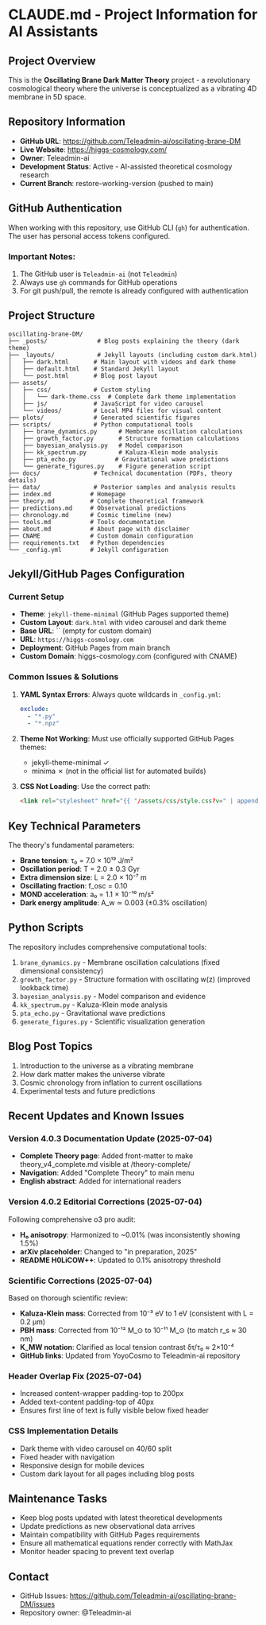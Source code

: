 # CLAUDE.md - Project Information for AI Assistants

## Project Overview
This is the **Oscillating Brane Dark Matter Theory** project - a revolutionary cosmological theory where the universe is conceptualized as a vibrating 4D membrane in 5D space.

## Repository Information
- **GitHub URL**: https://github.com/Teleadmin-ai/oscillating-brane-DM
- **Live Website**: https://higgs-cosmology.com/
- **Owner**: Teleadmin-ai
- **Development Status**: Active - AI-assisted theoretical cosmology research
- **Current Branch**: restore-working-version (pushed to main)

## GitHub Authentication
When working with this repository, use GitHub CLI (`gh`) for authentication. The user has personal access tokens configured.

### Important Notes:
1. The GitHub user is `Teleadmin-ai` (not `Teleadmin`)
2. Always use `gh` commands for GitHub operations
3. For git push/pull, the remote is already configured with authentication

## Project Structure
```
oscillating-brane-DM/
├── _posts/              # Blog posts explaining the theory (dark theme)
├── _layouts/            # Jekyll layouts (including custom dark.html)
│   ├── dark.html       # Main layout with videos and dark theme
│   ├── default.html    # Standard Jekyll layout
│   └── post.html       # Blog post layout
├── assets/
│   ├── css/            # Custom styling
│   │   └── dark-theme.css  # Complete dark theme implementation
│   ├── js/             # JavaScript for video carousel
│   └── videos/         # Local MP4 files for visual content
├── plots/              # Generated scientific figures
├── scripts/            # Python computational tools
│   ├── brane_dynamics.py      # Membrane oscillation calculations
│   ├── growth_factor.py       # Structure formation calculations
│   ├── bayesian_analysis.py   # Model comparison
│   ├── kk_spectrum.py         # Kaluza-Klein mode analysis
│   ├── pta_echo.py           # Gravitational wave predictions
│   └── generate_figures.py    # Figure generation script
├── docs/               # Technical documentation (PDFs, theory details)
├── data/               # Posterior samples and analysis results
├── index.md           # Homepage
├── theory.md          # Complete theoretical framework
├── predictions.md     # Observational predictions
├── chronology.md      # Cosmic timeline (new)
├── tools.md           # Tools documentation
├── about.md           # About page with disclaimer
├── CNAME              # Custom domain configuration
├── requirements.txt   # Python dependencies
└── _config.yml        # Jekyll configuration
```

## Jekyll/GitHub Pages Configuration

### Current Setup
- **Theme**: `jekyll-theme-minimal` (GitHub Pages supported theme)
- **Custom Layout**: `dark.html` with video carousel and dark theme
- **Base URL**: `` (empty for custom domain)
- **URL**: `https://higgs-cosmology.com`
- **Deployment**: GitHub Pages from main branch
- **Custom Domain**: higgs-cosmology.com (configured with CNAME)

### Common Issues & Solutions

1. **YAML Syntax Errors**: Always quote wildcards in `_config.yml`:
   ```yaml
   exclude:
     - "*.py"
     - "*.npz"
   ```

2. **Theme Not Working**: Must use officially supported GitHub Pages themes:
   - jekyll-theme-minimal ✓
   - minima ✗ (not in the official list for automated builds)

3. **CSS Not Loading**: Use the correct path:
   ```html
   <link rel="stylesheet" href="{{ "/assets/css/style.css?v=" | append: site.github.build_revision | relative_url }}">
   ```

## Key Technical Parameters

The theory's fundamental parameters:
- **Brane tension**: τ₀ = 7.0 × 10¹⁹ J/m²
- **Oscillation period**: T = 2.0 ± 0.3 Gyr
- **Extra dimension size**: L = 2.0 × 10⁻⁷ m
- **Oscillating fraction**: f_osc = 0.10
- **MOND acceleration**: a₀ = 1.1 × 10⁻¹⁰ m/s²
- **Dark energy amplitude**: A_w ≃ 0.003 (±0.3% oscillation)

## Python Scripts
The repository includes comprehensive computational tools:
1. `brane_dynamics.py` - Membrane oscillation calculations (fixed dimensional consistency)
2. `growth_factor.py` - Structure formation with oscillating w(z) (improved lookback time)
3. `bayesian_analysis.py` - Model comparison and evidence
4. `kk_spectrum.py` - Kaluza-Klein mode analysis
5. `pta_echo.py` - Gravitational wave predictions
6. `generate_figures.py` - Scientific visualization generation

## Blog Post Topics
1. Introduction to the universe as a vibrating membrane
2. How dark matter makes the universe vibrate
3. Cosmic chronology from inflation to current oscillations
4. Experimental tests and future predictions

## Recent Updates and Known Issues

### Version 4.0.3 Documentation Update (2025-07-04)
- **Complete Theory page**: Added front-matter to make theory_v4_complete.md visible at /theory-complete/
- **Navigation**: Added "Complete Theory" to main menu
- **English abstract**: Added for international readers

### Version 4.0.2 Editorial Corrections (2025-07-04)
Following comprehensive o3 pro audit:
- **H₀ anisotropy**: Harmonized to ~0.01% (was inconsistently showing 1.5%)
- **arXiv placeholder**: Changed to "in preparation, 2025"
- **README H0LiCOW++**: Updated to 0.1% anisotropy threshold

### Scientific Corrections (2025-07-04)
Based on thorough scientific review:
- **Kaluza-Klein mass**: Corrected from 10⁻³ eV to 1 eV (consistent with L = 0.2 μm)
- **PBH mass**: Corrected from 10⁻¹² M_⊙ to 10⁻¹¹ M_⊙ (to match r_s ≈ 30 nm)
- **K_MW notation**: Clarified as local tension contrast δτ/τ₀ ≈ 2×10⁻⁴
- **GitHub links**: Updated from YoyoCosmo to Teleadmin-ai repository

### Header Overlap Fix (2025-07-04)
- Increased content-wrapper padding-top to 200px
- Added text-content padding-top of 40px
- Ensures first line of text is fully visible below fixed header

### CSS Implementation Details
- Dark theme with video carousel on 40/60 split
- Fixed header with navigation
- Responsive design for mobile devices
- Custom dark layout for all pages including blog posts

## Maintenance Tasks
- Keep blog posts updated with latest theoretical developments
- Update predictions as new observational data arrives
- Maintain compatibility with GitHub Pages requirements
- Ensure all mathematical equations render correctly with MathJax
- Monitor header spacing to prevent text overlap

## Contact
- GitHub Issues: https://github.com/Teleadmin-ai/oscillating-brane-DM/issues
- Repository owner: @Teleadmin-ai